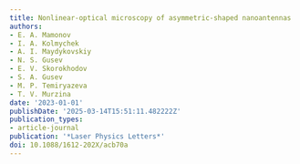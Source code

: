 ```yaml
---
title: Nonlinear-optical microscopy of asymmetric-shaped nanoantennas
authors:
- E. A. Mamonov
- I. A. Kolmychek
- A. I. Maydykovskiy
- N. S. Gusev
- E. V. Skorokhodov
- S. A. Gusev
- M. P. Temiryazeva
- T. V. Murzina
date: '2023-01-01'
publishDate: '2025-03-14T15:51:11.482222Z'
publication_types:
- article-journal
publication: '*Laser Physics Letters*'
doi: 10.1088/1612-202X/acb70a
---
```

